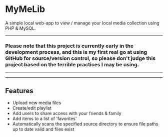 # MyMeLib

 A simple local web-app to view / manage your local media collection using PHP & MySQL.

___

### Please note that this project is currently early in the development process, and this is my first real go at using GitHub for source/version control, so please don't judge this project based on the terrible practices I may be using.

 --- 

******
## Features

- Upload new media files
- Create/edit playlist
- Add users to share access with your friends & family
- Add items to a list of 'favorites'
- Automatically scans the specified source directory to ensure file paths up to date valid and files exist